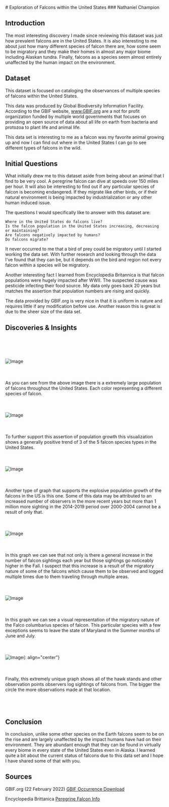 <p> </p>
# Exploration of Falcons within the United States
### Nathaniel Champion

## Introduction

The most interesting discovery I made since reviewing this dataset was just how prevalent falcons are in the United
States. It is also interesting to me about just how many different species of falcon there are, how some seem to be
migratory and they make their homes in almost any major biome including Alaskan tundra. Finally, falcons as a species
seem almost entirely unaffected by the human impact on the environment. 

## Dataset

This dataset is focused on cataloging the observances of multiple species of falcons within the United States. 

This data was produced by Global Biodiversity Information Facility. According to the GBIF website, www.GBIF.org
are a not for profit organization funded by multiple world governments that focuses on providing an open source of data 
about all life on earth from bacteria and protozoa to plant life and animal life. 

This data set is interesting to me as a falcon was my favorite animal growing up and now I can find out where in the 
United States I can go to see different types of falcons in the wild.


## Initial Questions

What initially drew me to this dataset aside from being about an animal that I find to be very cool. A peregrine falcon
can dive at speeds over 150 miles per hour. It will also be interesting to find out if any particular species of falcon 
is becoming endangered. If they migrate like other birds, or if their natural environment is being impacted by 
industrialization or any other human induced issue. 

The questions I would specifically like to answer with this dataset are: 

    Where in the United States do falcons live?
    Is the falcon population in the United States increasing, decreasing or maintaining?
    Are falcons negatively impacted by humans? 
    Do falcons migrate?

It never occurred to me that a bird of prey could be migratory until I started working the data set. With further 
research and looking through the data I've found that they can be, but it depends on the bird and region not every
falcon within a species will be migratory.  

Another interesting fact I learned from Encyclopedia Britannica is that falcon populations were hugely impacted 
after WWII. The suspected cause was pesticide infecting their food source. My data only goes back 20 years but 
matches the assertion that population numbers are rising and quickly. 

The data provided by GBIF.org is very nice in that it is uniform in nature and requires little if any modification
before use. Another reason this is great is due to the sheer size of the data set. 

## Discoveries & Insights
<br/><br/><br/><br/>
![Image](/Map_USA.png)
<br/><br/><br/><br/>
As you can see from the above image there is a extremely large population of falcons throughout the United States. 
Each color representing a different species of falcon. 
<br/><br/><br/><br/>
![Image](/Line_Graph_Month.png)
<br/><br/><br/><br/>
To further support this assertion of population growth this visualization shows a generally positive trend of 3 of 
the 5 falcon species types in the United States. 
<br/><br/><br/><br/>
![Image](/Falcon_Occurances_5year.png)
<br/><br/><br/><br/>
Another type of graph that supports the explosive population growth of the falcons in the US is this one. Some of 
this data may be attributed to an increased number of observers in the more recent years but more than 1 million 
more sighting in the 2014-2019 period over 2000-2004 cannot be a result of only that. 
<br/><br/><br/><br/>
![Image](/Falcon_Occurances_by_Species.png)
<br/><br/><br/><br/>
In this graph we can see that not only is there a general increase in the number of falcon sightings each year but
those sightings go noticeably higher in the Fall. I suspect that this increase is a result of the migratory nature
of some of the falcons which cause them to be observed and logged multiple times due to them traveling through 
multiple areas. 
<br/><br/><br/><br/>
![Image](/Map_Maryland.png)
<br/><br/><br/><br/>
In this graph we can see a visual representation of the migratory nature of the Falco columbarius species of falcon.
This particular species with a few exceptions seems to leave the state of Maryland in the Summer months of June and 
July. 
<br/><br/><br/><br/>
![Image](/Dot_Graph.png){: align="center"}
<br/><br/><br/><br/>
Finally, this extremely unique graph shows all of the hawk stands and other observation points observers log sightings
of falcons from. The bigger the circle the more observations made at that location. 
<br/><br/><br/><br/>
## Conclusion

In conclusion, unlike some other species on the Earth falcons seem to be on the rise and are largely unaffected by 
the impact humans have had on their environment. They are abundant enough that they can be found in virtually every
biome in every state of the United States even in Alaska. I learned quite a bit about the current status of falcons
due to this data set and I hope I have shared some of that with you. 

## Sources


GBIF.org (22 February 2022) [GBIF Occurrence Download](https://doi.org/10.15468/dl.krukq3)

Encyclopedia Brittanica [Peregrine Falcon Info](https://www.britannica.com/animal/peregrine-falcon)
